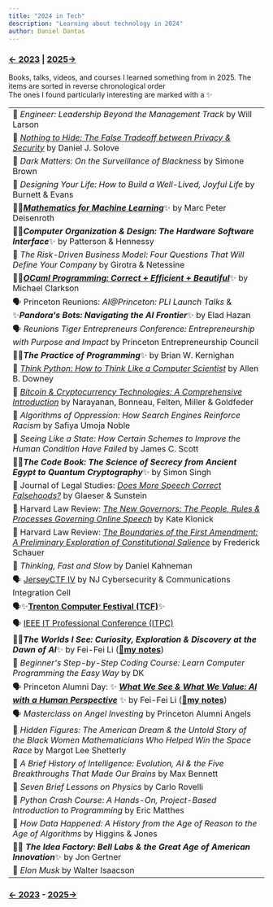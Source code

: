 ```yaml
---
title: "2024 in Tech"
description: "Learning about technology in 2024"
author: Daniel Dantas
---
```


### [← 2023](/2023/12/31/learn-2023) | [2025→](/2025/12/31/learn-2025)

Books, talks, videos, and courses I learned something from in 2025. The items are sorted in reverse chronological order\
The ones I found particularly interesting are marked with a ✨

| |
| --- |
| 📕 *Engineer: Leadership Beyond the Management Track* by Will Larson |
| 📕 [*Nothing to Hide: The False Tradeoff between Privacy & Security*](https://papers.ssrn.com/sol3/papers.cfm?abstract_id=3976770) by Daniel J. Solove | 
| 📕 *Dark Matters: On the Surveillance of Blackness* by Simone Brown |
| 📕 *Designing Your Life: How to Build a Well-Lived, Joyful Life* by Burnett & Evans | 
| 📕✨[***Mathematics for Machine Learning***](https://mml-book.github.io/)✨ by Marc Peter Deisenroth  |
| 📕✨***Computer Organization & Design: The Hardware Software Interface***✨ by Patterson & Hennessy |
| 📕 *The Risk-Driven Business Model: Four Questions That Will Define Your Company* by Girotra & Netessine |
| 📄✨[***OCaml Programming: Correct + Efficient + Beautiful***](https://cs3110.github.io/textbook/cover.html)✨ by Michael Clarkson |
| 🗣️ Princeton Reunions: *AI@Princeton: PLI Launch Talks* & ✨***Pandora's Bots: Navigating the AI Frontier***✨ by Elad Hazan |
| 🗣️ *Reunions Tiger Entrepreneurs Conference: Entrepreneurship with Purpose and Impact* by Princeton Entrepreneurship Council |
| 📕✨***The Practice of Programming***✨ by Brian W. Kernighan |
| 📕 [*Think Python: How to Think Like a Computer Scientist*](https://allendowney.github.io/ThinkPython/) by Allen B. Downey |
| 📕 [*Bitcoin & Cryptocurrency Technologies: A Comprehensive Introduction*](https://bitcoinbook.cs.princeton.edu/) by Narayanan, Bonneau, Felten, Miller & Goldfeder |
| 📕 *Algorithms of Oppression: How Search Engines Reinforce Racism* by Safiya Umoja Noble |
| 📕 *Seeing Like a State: How Certain Schemes to Improve the Human Condition Have Failed* by James C. Scott |
| 📕✨***The Code Book: The Science of Secrecy from Ancient Egypt to Quantum Cryptography***✨ by Simon Singh |
| 📄 Journal of Legal Studies: *[Does More Speech Correct Falsehoods?](https://papers.ssrn.com/sol3/papers.cfm?abstract_id=2362931)* by Glaeser & Sunstein |
| 📄 Harvard Law Review: _[The New Governors: The People, Rules & Processes Governing Online Speech](https://harvardlawreview.org/print/vol-131/the-new-governors-the-people-rules-and-processes-governing-online-speech/)_ by Kate Klonick |
| 📄 Harvard Law Review: _[The Boundaries of the First Amendment: A Preliminary Exploration of Constitutional Salience](https://www.law.virginia.edu/scholarship/publication/frederick-schauer/889836)_ by Frederick Schauer |
| 📕 *Thinking, Fast and Slow* by Daniel Kahneman |
| 🗣️ [JerseyCTF IV](https://www.youtube.com/playlist?list=PLrcTWWy-esnD_HhRIpgMM5dIBiCDr9K4z) by NJ Cybersecurity & Communications Integration Cell | 
| 🗣️✨[**Trenton Computer Festival (TCF)**](https://www.youtube.com/playlist?list=PLIJGKvnQWB-tZkMvvlHZsjcyEgOR2ZcTB)✨ |
| 🗣️ [IEEE IT Professional Conference (ITPC)](https://www.youtube.com/playlist?list=PLIJGKvnQWB-sXJKUdo3e9t-G_WpCNOlkP) |
| 📕✨***The Worlds I See: Curiosity, Exploration & Discovery at the Dawn of AI***✨ by Fei-Fei Li (**[🌆my notes](https://dantasfiles.com/2023/11/07/notes-on-the-worlds-i-see.html)**) | 
| 📕 *Beginner's Step-by-Step Coding Course: Learn Computer Programming the Easy Way* by DK |
| 🗣️ Princeton Alumni Day: ✨ ***[What We See & What We Value: AI with a Human Perspective](https://vimeo.com/916397324)*** ✨ by Fei-Fei Li (**[🌆my notes](https://dantasfiles.com/2023/11/07/notes-on-the-worlds-i-see.html)**) |
| 🗣️ *Masterclass on Angel Investing* by Princeton Alumni Angels |
| 📕 *Hidden Figures: The American Dream & the Untold Story of the Black Women Mathematicians Who Helped Win the Space Race* by Margot Lee Shetterly | 
| 📕 *A Brief History of Intelligence: Evolution, AI & the Five Breakthroughs That Made Our Brains* by Max Bennett |
| 📕 *Seven Brief Lessons on Physics* by Carlo Rovelli |
| 📕 _Python Crash Course: A Hands-On, Project-Based Introduction to Programming_ by Eric Matthes |
| 📕 *How Data Happened: A History from the Age of Reason to the Age of Algorithms* by Higgins & Jones |
| 📕✨ ***The Idea Factory: Bell Labs & the Great Age of American Innovation***✨ by Jon Gertner |
| 📕 *Elon Musk* by Walter Isaacson |

### [← 2023](/2023/12/31/learn-2023) - [2025→](/2025/12/31/learn-2025)
